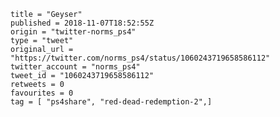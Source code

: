 ```
title = "Geyser"
published = 2018-11-07T18:52:55Z
origin = "twitter-norms_ps4"
type = "tweet"
original_url = "https://twitter.com/norms_ps4/status/1060243719658586112"
twitter_account = "norms_ps4"
tweet_id = "1060243719658586112"
retweets = 0
favourites = 0
tag = [ "ps4share", "red-dead-redemption-2",]
```

<p class='image'><img src='https://mnf.m17s.net/2018/11/07/Dra-CtWXQAE3cjl.jpg' alt=''></p>


